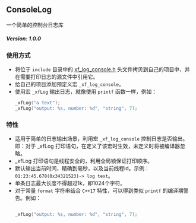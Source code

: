 ## ConsoleLog
一个简单的控制台日志库

##### Version: 1.0.0

### 使用方式
* 将位于 `include` 目录中的 [xf_log_console.h](./include/xf_log_console.h) 头文件拷贝到自己的项目中，并在需要打印日志的源文件中引用它。
* 给自己的项目添加预定义宏 `_xf_log_console`。
* 使用宏 `_xfLog` 输出日志，就像使用 `printf` 函数一样，例如：
  ```c++
  _xfLog("a text");
  _xfLog("output: %s, number: %d", "string", 7);
  ```

### 特性
* 适用于简单的日志输出场景，利用宏 `_xf_log_console` 控制日志是否输出。即：对于 _xfLog 打印语句，在定义了该宏时生效，未定义时将被编译器忽略。
* _xfLog 打印语句是线程安全的，利用全局锁保证打印顺序。
* 默认输出当前时间，精确到毫秒，以及当前线程id。示例：`01:23:45.678(0x34321523)-> log text`。
* 单条日志最大长度不得超过1k，即1024个字符。
* 对于常量 `format` 字符串结合 `C++17` 特性，可以得到类似 `printf` 的编译期警告。例如：
  ```c++
  
  _xfLog("output: %s, number: %d", "string", 7);
  ```